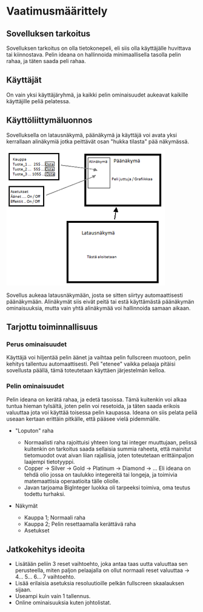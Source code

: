 ﻿# Vaatimusmäärittely

## Sovelluksen tarkoitus

Sovelluksen tarkoitus on olla tietokonepeli, eli siis olla käyttäjälle huvittava tai kiinnostava. Pelin ideana on hallinnoida minimaallisella tasolla pelin rahaa, ja täten saada peli rahaa.

## Käyttäjät

On vain yksi käyttäjäryhmä, ja kaikki pelin ominaisuudet aukeavat kaikille käyttäjille peliä pelatessa.

## Käyttöliittymäluonnos

Sovelluksella on latausnäkymä, päänäkymä ja käyttäjä voi avata yksi kerrallaan alinäkymiä jotka peittävät osan "hukka tilasta" pää näkymässä.

<img src="https://raw.githubusercontent.com/GourmetHunter/otm-harjoitustyo/master/dokumentaatio/kuvat/kayttoliittyma_luonnos_1.png">

Sovellus aukeaa latausnäkymään, josta se sitten siirtyy automaattisesti päänäkymään. Alinäkymät siis eivät peitä tai estä käyttämästä päänäkymän ominaisuuksia, mutta vain yhtä alinäkymää voi hallinnoida samaan aikaan.

## Tarjottu toiminnallisuus

### Perus ominaisuudet

Käyttäjä voi hiljentää pelin äänet ja vaihtaa pelin fullscreen muotoon, pelin kehitys tallentuu automaattisesti. Peli "etenee" vaikka pelaaja pitäisi sovellusta päällä, tämä toteutetaan käyttäen järjestelmän kelloa.

### Pelin ominaisuudet

Pelin ideana on kerätä rahaa, ja edetä tasoissa. Tämä kuitenkin voi alkaa tuntua hieman tylsältä, joten pelin voi resetoida, ja täten saada erikois valuuttaa jota voi käyttää toisessa pelin kaupassa. Ideana on siis pelata peliä useaan kertaan erittäin pitkälle, että pääsee vielä pidemmälle.

- "Loputon" raha
  - Normaalisti raha rajoittuisi yhteen long tai integer muuttujaan, pelissä kuitenkin on tarkoitus saada sellaisia summia raheeta, että mainitut tietomuodot ovat aivan liian rajallisia, joten toteutetaan erittäinpaljon laajempi tietotyyppi.
  - Copper -> Silver -> Gold -> Platinum -> Diamond -> ... Eli ideana on tehdä olio jossa on taulukko integereitä tai longeja, ja toimivia matemaattisia operaatioita tälle oliolle.
  - Javan tarjoama BigInteger luokka oli tarpeeksi toimiva, oma teutus todettu turhaksi.

- Näkymät
  - Kauppa 1; Normaali raha
  - Kauppa 2; Pelin resettaamalla kerättävä raha
  - Asetukset

## Jatkokehitys ideoita

- Lisätään peliin 3 reset vaihtoehto, joka antaa taas uutta valuuttaa sen perusteella, miten paljon pelaajalla on ollut normaali reset valuuttaa -> 4... 5... 6... 7 vaihtoehto.
- Lisää erilaisia asetuksia resoluutioille pelkän fullscreen skaalauksen sijaan.
- Useampi kuin vain 1 tallennus.
- Online ominaisuuksia kuten johtolistat.
